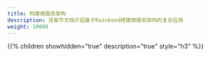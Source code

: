 ```yaml
---
title: 构建微服务架构
description: 该章节文档介绍基于Rainbond搭建微服务架构的复杂应用
weight: 10000
---
```


{{% children showhidden="true" description="true" style="h3"  %}}
